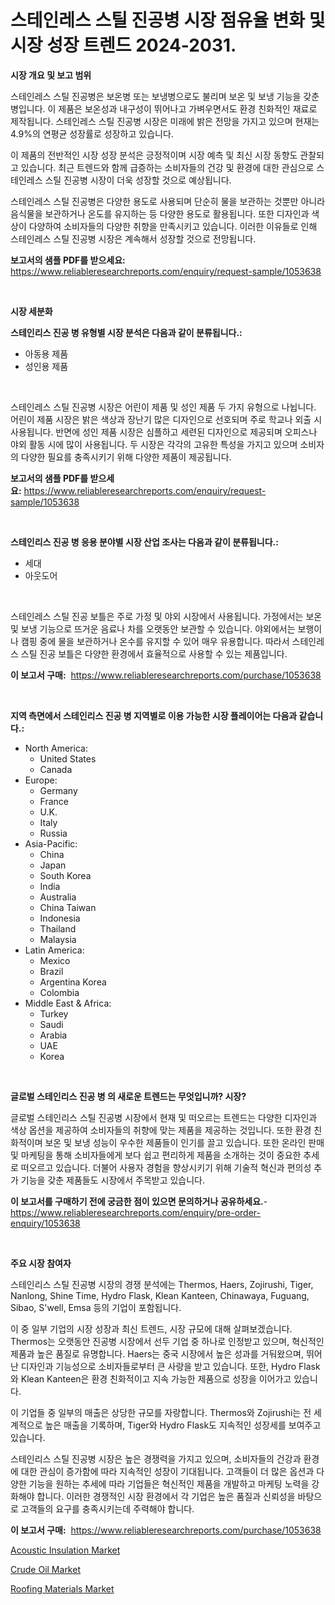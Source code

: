 <p><h1>스테인레스 스틸 진공병 시장 점유율 변화 및 시장 성장 트렌드 2024-2031.</h1></p><p><strong>시장 개요 및 보고 범위</strong></p>
<p><p>스테인레스 스틸 진공병은 보온병 또는 보냉병으로도 불리며 보온 및 보냉 기능을 갖춘 병입니다. 이 제품은 보온성과 내구성이 뛰어나고 가벼우면서도 환경 친화적인 재료로 제작됩니다. 스테인레스 스틸 진공병 시장은 미래에 밝은 전망을 가지고 있으며 현재는 4.9%의 연평균 성장률로 성장하고 있습니다. </p><p>이 제품의 전반적인 시장 성장 분석은 긍정적이며 시장 예측 및 최신 시장 동향도 관찰되고 있습니다. 최근 트렌드와 함께 급증하는 소비자들의 건강 및 환경에 대한 관심으로 스테인레스 스틸 진공병 시장이 더욱 성장할 것으로 예상됩니다. </p><p>스테인레스 스틸 진공병은 다양한 용도로 사용되며 단순히 물을 보관하는 것뿐만 아니라 음식물을 보관하거나 온도를 유지하는 등 다양한 용도로 활용됩니다. 또한 디자인과 색상이 다양하여 소비자들의 다양한 취향을 만족시키고 있습니다. 이러한 이유들로 인해 스테인레스 스틸 진공병 시장은 계속해서 성장할 것으로 전망됩니다.</p></p>
<p><strong>보고서의 샘플 PDF를 받으세요:</strong> <a href="https://www.reliableresearchreports.com/enquiry/request-sample/1053638">https://www.reliableresearchreports.com/enquiry/request-sample/1053638</a></p>
<p>&nbsp;</p>
<p><strong>시장 세분화</strong></p>
<p><strong>스테인리스 진공 병 유형별 시장 분석은 다음과 같이 분류됩니다.:</strong></p>
<p><ul><li>아동용 제품</li><li>성인용 제품</li></ul></p>
<p>&nbsp;</p>
<p><p>스테인레스 스틸 진공병 시장은 어린이 제품 및 성인 제품 두 가지 유형으로 나뉩니다. 어린이 제품 시장은 밝은 색상과 장난기 많은 디자인으로 선호되며 주로 학교나 외출 시 사용됩니다. 반면에 성인 제품 시장은 심플하고 세련된 디자인으로 제공되며 오피스나 야외 활동 시에 많이 사용됩니다. 두 시장은 각각의 고유한 특성을 가지고 있으며 소비자의 다양한 필요를 충족시키기 위해 다양한 제품이 제공됩니다.</p></p>
<p><strong>보고서의 샘플 PDF를 받으세요:</strong>&nbsp;<a href="https://www.reliableresearchreports.com/enquiry/request-sample/1053638">https://www.reliableresearchreports.com/enquiry/request-sample/1053638</a></p>
<p>&nbsp;</p>
<p><strong> 스테인리스 진공 병 응용 분야별 시장 산업 조사는 다음과 같이 분류됩니다.:</strong></p>
<p><ul><li>세대</li><li>아웃도어</li></ul></p>
<p>&nbsp;</p>
<p><p>스테인레스 스틸 진공 보틀은 주로 가정 및 야외 시장에서 사용됩니다. 가정에서는 보온 및 보냉 기능으로 뜨거운 음료나 차를 오랫동안 보관할 수 있습니다. 야외에서는 보행이나 캠핑 중에 물을 보관하거나 온수를 유지할 수 있어 매우 유용합니다. 따라서 스테인레스 스틸 진공 보틀은 다양한 환경에서 효율적으로 사용할 수 있는 제품입니다.</p></p>
<p><strong>이 보고서 구매:</strong>&nbsp; <a href="https://www.reliableresearchreports.com/purchase/1053638">https://www.reliableresearchreports.com/purchase/1053638</a></p>
<p>&nbsp;</p>
<p><strong>지역 측면에서 스테인리스 진공 병 지역별로 이용 가능한 시장 플레이어는 다음과 같습니다.:</strong></p>
<p><ul>
    <li>
        North America:
        <ul>
            <li>United States</li>
            <li>Canada</li>
        </ul>
    </li>
    <li>
        Europe:
        <ul>
            <li>Germany</li>
            <li>France</li>
            <li>U.K.</li>
            <li>Italy</li>
            <li>Russia</li>
        </ul>
    </li>
    <li>
        Asia-Pacific:
        <ul>
            <li>China</li>
            <li>Japan</li>
            <li>South Korea</li>
            <li>India</li>
            <li>Australia</li>
            <li>China Taiwan</li>
            <li>Indonesia</li>
            <li>Thailand</li>
            <li>Malaysia</li>
        </ul>
    </li>
    <li>
        Latin America:
        <ul>
            <li>Mexico</li>
            <li>Brazil</li>
            <li>Argentina Korea</li>
            <li>Colombia</li>
        </ul>
    </li>
    <li>
        Middle East & Africa:
        <ul>
            <li>Turkey</li>
            <li>Saudi</li>
            <li>Arabia</li>
            <li>UAE</li>
            <li>Korea</li>
        </ul>
    </li>
    </ul></p>
<p>&nbsp;</p>
<p><strong>글로벌 스테인리스 진공 병 의 새로운 트렌드는 무엇입니까? 시장?</strong></p>
<p><p>글로벌 스테인리스 스틸 진공병 시장에서 현재 및 떠오르는 트렌드는 다양한 디자인과 색상 옵션을 제공하여 소비자들의 취향에 맞는 제품을 제공하는 것입니다. 또한 환경 친화적이며 보온 및 보냉 성능이 우수한 제품들이 인기를 끌고 있습니다. 또한 온라인 판매 및 마케팅을 통해 소비자들에게 보다 쉽고 편리하게 제품을 소개하는 것이 중요한 추세로 떠오르고 있습니다. 더불어 사용자 경험을 향상시키기 위해 기술적 혁신과 편의성 추가 기능을 갖춘 제품들도 시장에서 주목받고 있습니다.</p></p>
<p><strong>이 보고서를 구매하기 전에 궁금한 점이 있으면 문의하거나 공유하세요.</strong>- <a href="https://www.reliableresearchreports.com/enquiry/pre-order-enquiry/1053638">https://www.reliableresearchreports.com/enquiry/pre-order-enquiry/1053638</a></p>
<p>&nbsp;</p>
<p><strong>주요 시장 참여자</strong></p>
<p><p>스테인리스 스틸 진공병 시장의 경쟁 분석에는 Thermos, Haers, Zojirushi, Tiger, Nanlong, Shine Time, Hydro Flask, Klean Kanteen, Chinawaya, Fuguang, Sibao, S'well, Emsa 등의 기업이 포함됩니다. </p><p>이 중 일부 기업의 시장 성장과 최신 트렌드, 시장 규모에 대해 살펴보겠습니다. Thermos는 오랫동안 진공병 시장에서 선두 기업 중 하나로 인정받고 있으며, 혁신적인 제품과 높은 품질로 유명합니다. Haers는 중국 시장에서 높은 성과를 거둬왔으며, 뛰어난 디자인과 기능성으로 소비자들로부터 큰 사랑을 받고 있습니다. 또한, Hydro Flask와 Klean Kanteen은 환경 친화적이고 지속 가능한 제품으로 성장을 이어가고 있습니다. </p><p>이 기업들 중 일부의 매출은 상당한 규모를 자랑합니다. Thermos와 Zojirushi는 전 세계적으로 높은 매출을 기록하며, Tiger와 Hydro Flask도 지속적인 성장세를 보여주고 있습니다. </p><p>스테인리스 스틸 진공병 시장은 높은 경쟁력을 가지고 있으며, 소비자들의 건강과 환경에 대한 관심이 증가함에 따라 지속적인 성장이 기대됩니다. 고객들이 더 많은 옵션과 다양한 기능을 원하는 추세에 따라 기업들은 혁신적인 제품을 개발하고 마케팅 노력을 강화해야 합니다. 이러한 경쟁적인 시장 환경에서 각 기업은 높은 품질과 신뢰성을 바탕으로 고객들의 요구를 충족시키는데 주력해야 합니다.</p></p>
<p><strong>이 보고서 구매:</strong>&nbsp;&nbsp;<a href="https://www.reliableresearchreports.com/purchase/1053638">https://www.reliableresearchreports.com/purchase/1053638</a></p>
<p><p><a href="https://github.com/joannagoyvaerts/Market-Research-Report-List-1/blob/main/acoustic-insulation-market.md">Acoustic Insulation Market</a></p><p><a href="https://github.com/lubmix/Market-Research-Report-List-1/blob/main/crude-oil-market.md">Crude Oil Market</a></p><p><a href="https://github.com/Hazelklievgspy6vdcsmu106w/Market-Research-Report-List-1/blob/main/roofing-materials-market.md">Roofing Materials Market</a></p></p>
